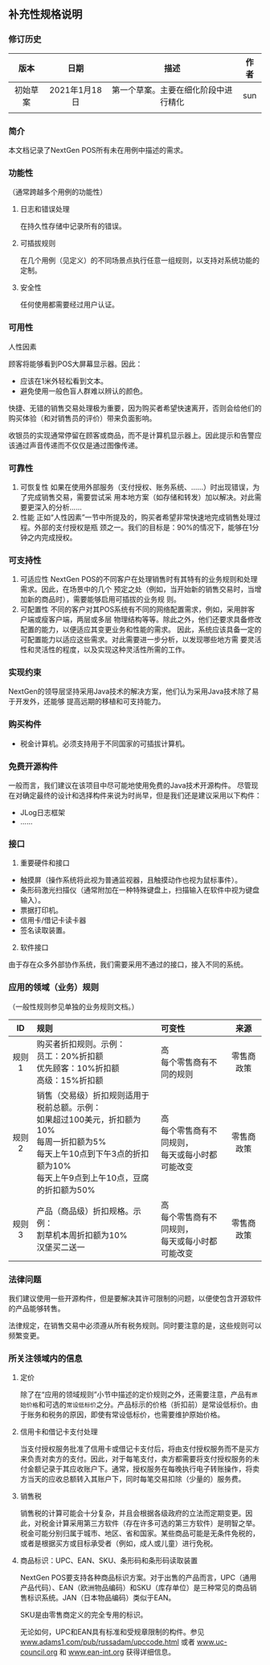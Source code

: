 ## 补充性规格说明

### 修订历史

|   版本   |     日期      |                 描述                 | 作者 |
| :------: | :-----------: | :----------------------------------: | :--: |
| 初始草案 | 2021年1月18日 | 第一个草案。主要在细化阶段中进行精化 | sun  |
|          |               |                                      |      |

### 简介

本文档记录了NextGen POS所有未在用例中描述的需求。

### 功能性

（通常跨越多个用例的功能性）

1. 日志和错误处理

   在持久性存储中记录所有的错误。

2. 可插拔规则

   在几个用例（见定义）的不同场景点执行任意一组规则，以支持对系统功能的定制。

3. 安全性

   任何使用都需要经过用户认证。

### 可用性

人性因素

顾客将能够看到POS大屏幕显示器。因此：

- 应该在1米外轻松看到文本。
- 避免使用一般色盲人群难以辨认的颜色。

快捷、无错的销售交易处理极为重要，因为购买者希望快速离开，否则会给他们的购买体验（和对销售员的评价）带来负面影响。

收银员的实现通常停留在顾客或商品，而不是计算机显示器上。因此提示和告警应该通过声音传递而不仅仅是通过图像传递。

### 可靠性

1. 可恢复性
如果在使用外部服务（支付授权、账务系统、......）时出现错误，为了完成销售交易，需要尝试采
用本地方案（如存储和转发）加以解决。对此需要更深入的分析......
2. 性能
正如“人性因素”一节中所提及的，购买者希望非常快速地完成销售处理过程。外部的支付授权是瓶
颈之一。我们的目标是：90%的情况下，能够在1分钟之内完成授权。

### 可支持性

1. 可适应性
NextGen POS的不同客户在处理销售时有其特有的业务规则和处理需求。因此，在场景中的几个
预定之处（例如，当开始新的销售交易时，当增加新的商品时），需要能够启用可插拔的业务规
则。
2. 可配置性
不同的客户对其POS系统有不同的网络配置需求，例如，采用胖客户端或瘦客户端，两层或多层
物理结构等等。除此之外，他们还要求具备修改配置的能力，以便适应其变更业务和性能的需求。
因此，系统应该具备一定的可配置能力以适应这些需求。对此需要进一步分析，以发现哪些地方需
要灵活性和灵活性的程度，以及实现这种灵活性所需的工作。

### 实现约束

NextGen的领导层坚持采用Java技术的解决方案，他们认为采用Java技术除了易于开发外，还能够
提高远期的移植和可支持能力。

### 购买构件

- 税金计算机。必须支持用于不同国家的可插拔计算机。

### 免费开源构件

一般而言，我们建议在该项目中尽可能地使用免费的Java技术开源构件。
尽管现在对确定最终的设计和选择构件来说为时尚早，但是我们还是建议采用以下构件：

- JLog日志框架
- ......

### 接口

1. 重要硬件和接口

  - 触摸屏（操作系统将此视为普通监视器，且触摸动作也视为鼠标事件）。
  - 条形码激光扫描仪（通常附加在一种特殊键盘上，扫描输入在软件中视为键盘输入）。
  - 票据打印机。
  - 信用卡/借记卡读卡器
  - 签名读取装置。

2. 软件接口

  由于存在众多外部协作系统，我们需要采用不通过的接口，接入不同的系统。

### 应用的领域（业务）规则

（一般性规则参见单独的业务规则文档。）

|  ID   | 规则                                                         | 可变性                                                     |    来源    |
| :---: | :----------------------------------------------------------- | :--------------------------------------------------------- | :--------: |
| 规则1 | 购买者折扣规则。示例：<br />员工：20%折扣额<br />优先顾客：10%折扣额<br />高级：15%折扣额 | 高<br />每个零售商有不同的规则                             | 零售商政策 |
| 规则2 | 销售（交易级）折扣规则适用于税前总额。示例：<br />如果超过100美元，折扣额为10%<br />每周一折扣额为5%<br />每天上午10点到下午3点的折扣额为10%<br />每天上午9点到上午10点，豆腐的折扣额为50% | 高<br />每个零售商有不同规则，<br />每天或每小时都可能改变 | 零售商政策 |
| 规则3 | 产品（商品级）折扣规格。示例：<br />割草机本周折扣额为10%<br />汉堡买二送一 | 高<br />每个零售商有不同规则，<br />每天或每小时都可能改变 | 零售商政策 |

### 法律问题

我们建议使用一些开源构件，但是要解决其许可限制的问题，以便使包含开源软件的产品能够转售。

法律规定，在销售交易中必须遵从所有税务规则。同时要注意的是，这些规则可以频繁变更。

### 所关注领域内的信息

1. 定价

   除了在“应用的领域规则”小节中描述的定价规则之外，还需要注意，产品有`原始价格`和可选的`常设低标价`之分。产品标示的价格（折扣前）是常设低标价。由于账务和税务的原因，即使有常设低标价，也需要维护原始价格。

2. 信用卡和借记卡支付处理

   当支付授权服务批准了信用卡或借记卡支付后，将由支付授权服务而不是买方来负责对卖方的支付。因此，对于每笔支付，卖方都需要将支付授权服务的未付金额记录于其应收账户下。通常，授权服务在每晚执行电子转账操作，将卖方当天的应收总额转入其账户下，同时每笔交易扣除（少量的）服务费。

3. 销售税

   销售税的计算可能会十分复杂，并且会根据各级政府的立法而定期变更。因此，对税金计算采用第三方软件（存在许多可选的第三方软件）是明智之举。税金可能分别归属于城市、地区、省和国家。某些商品可能是无条件免税的，或者是根据买方或目标承受者（例如，成人或儿童）进行免税。

4. 商品标识：UPC、EAN、SKU、条形码和条形码读取装置

   NextGen POS要支持各种商品标识方案。对于出售的产品而言，UPC（通用产品代码）、EAN（欧洲物品编码）和SKU（库存单位）是三种常见的商品销售标识系统。JAN（日本物品编码）类似于EAN。

   SKU是由零售商定义的完全专用的标识。

   无论如何，UPC和EAN具有标准和受规章限制的构件。参见 www.adams1.com/pub/russadam/upccode.html 或者 www.uc-council.org 和 www.ean-int.org 获得详细信息。

